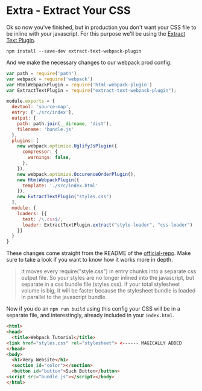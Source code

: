 # Extra - Extract Your CSS

Ok so now you've finished, but in production you don't want your CSS file to be inline with your
javascript. For this purpose we'll be using the
[Extract Text Plugin](https://github.com/webpack/extract-text-webpack-plugin).

    npm install --save-dev extract-text-webpack-plugin

And we make the necessary changes to our webpack prod config:

```javascript
var path = require('path')
var webpack = require('webpack')
var HtmlWebpackPlugin = require('html-webpack-plugin')
var ExtractTextPlugin = require("extract-text-webpack-plugin");

module.exports = {
  devtool: 'source-map',
  entry: ['./src/index'],
  output: {
    path: path.join(__dirname, 'dist'),
    filename: 'bundle.js'
  },
  plugins: [
    new webpack.optimize.UglifyJsPlugin({
      compressor: {
        warnings: false,
      },
    }),
    new webpack.optimize.OccurenceOrderPlugin(),
    new HtmlWebpackPlugin({
      template: './src/index.html'
    }),
    new ExtractTextPlugin("styles.css")
  ],
  module: {
    loaders: [{
      test: /\.css$/,
      loader: ExtractTextPlugin.extract("style-loader", "css-loader")
    }]
  }
}
```

These changes come straight from the README of the
[official-repo](https://github.com/webpack/extract-text-webpack-plugin). Make sure to take a look if
you want to know how it works more in depth.

> It moves every require("style.css") in entry chunks into a separate css output file. So your styles are no longer inlined into the javascript, but separate in a css bundle file (styles.css). If your total stylesheet volume is big, it will be faster because the stylesheet bundle is loaded in parallel to the javascript bundle.

Now if you do an `npm run build` using this config your CSS will be in a separate file, and
interestingly, already included in your `index.html`.

```html
<html>
<head>
  <title>Webpack Tutorial</title>
<link href="styles.css" rel="stylesheet"> <------ MAGICALLY ADDED
</head>
<body>
  <h1>Very Website</h1>
  <section id="color"></section>
  <button id="button">Such Button</button>  
<script src="bundle.js"></script></body>
</html>
```
